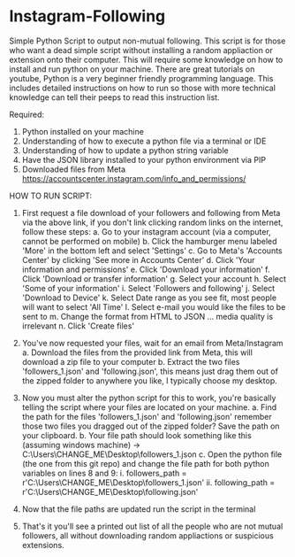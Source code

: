 # Instagram-Following
Simple Python Script to output non-mutual following. This script is for those who want a dead simple script without installing a random appliaction or extension onto their computer.
This will require some knowledge on how to install and run python on your machine. There are great tutorials on youtube, Python is a very beginner friendly programming language. 
This includes detailed instructions on how to run so those with more technical knowledge can tell their peeps to read this instruction list.

Required: 
1. Python installed on your machine
2. Understanding of how to execute a python file via a terminal or IDE
3. Understanding of how to update a python string variable
4. Have the JSON library installed to your python environment via PIP
5. Downloaded files from Meta https://accountscenter.instagram.com/info_and_permissions/

HOW TO RUN SCRIPT:
1. First request a file download of your followers and following from Meta via the above link, if you don't link clicking random links on the internet, follow these steps:
    a. Go to your instagram account (via a computer, cannot be performed on mobile)
    b. Click the hamburger menu labeled 'More' in the bottom left and select 'Settings'
    c. Go to Meta's 'Accounts Center' by clicking 'See more in Accounts Center'
    d. Click 'Your information and permissions'
    e. Click 'Download your information'
    f. Click 'Download or transfer information'
    g. Select your account
    h. Select 'Some of your information'
    i. Select 'Followers and following'
    j. Select 'Download to Device'
    k. Select Date range as you see fit, most people will want to select 'All Time'
    l. Select e-mail you would like the files to be sent to
    m. Change the format from HTML to JSON ... media quality is irrelevant 
    n. Click 'Create files'

2. You've now requested your files, wait for an email from Meta/Instagram
   a. Download the files from the provided link from Meta, this will download a zip file to your computer 
   b. Extract the two files 'followers_1.json' and 'following.json', this means just drag them out of the zipped folder to anywhere you like, I typically choose my desktop.

3. Now you must alter the python script for this to work, you're basically telling the script where your files are located on your machine.
   a. Find the path for the files 'followers_1.json' and 'following.json' remember those two files you dragged out of the zipped folder? Save the path on your clipboard.
   b. Your file path should look something like this (assuming windows machine) -> C:\Users\CHANGE_ME\Desktop\followers_1.json
   c. Open the python file (the one from this git repo) and change the file path for both python variables on lines 8 and 9:
     i.  followers_path = r'C:\Users\CHANGE_ME\Desktop\followers_1.json'
     ii. following_path = r'C:\Users\CHANGE_ME\Desktop\following.json'

4. Now that the file paths are updated run the script in the terminal

5. That's it you'll see a printed out list of all the people who are not mutual followers, all without downloading random appliactions or suspicious extensions. 
